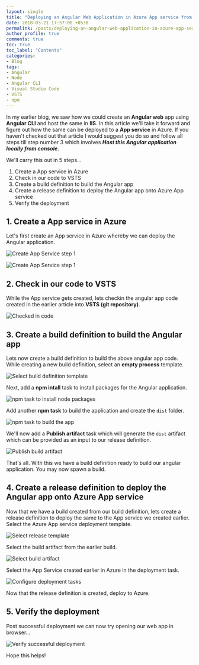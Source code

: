 ```yaml
---
layout: single
title: "Deploying an Angular Web Application in Azure App service from VSTS"
date: 2018-03-21 17:57:00 +0530
permalink: /posts/deploying-an-angular-web-application-in-azure-app-service-from-vsts/
author_profile: true
comments: true
toc: true
toc_label: "Contents"
categories: 
- Blog
tags:
- Angular
- Node
- Angular CLI
- Visual Studio Code
- VSTS
- npm
---
```


In my earlier blog, we saw how we could create an **Angular web** app using **Angular CLI** and host the same in **IIS**. In this article we'll take it forward and figure out how the same can be deployed to a **App service** in Azure. If you haven't checked out that article I would suggest you do so and follow all steps till step number 3 which involves ***Host this Angular application locally from console***.

We'll carry this out in 5 steps...
1. Create a App service in Azure
2. Check in our code to VSTS
3. Create a build definition to build the Angular app
4. Create a release definition to deploy the Angular app onto Azure App service
5. Verify the deployment

## 1. Create a App service in Azure
Let's first create an App service in Azure whereby we can deploy the Angular application.

![Create App Service step 1]({{site.url}}/assets/images/blogs/1CreateAppService.jpg)

![Create App Service step 1]({{site.url}}/assets/images/blogs/2CreateWebApp.jpg)

## 2. Check in our code to VSTS
While the App service gets created, lets checkin the angular app code created in the earlier article into **VSTS (git repository)**.

![Checked in code]({{site.url}}/assets/images/blogs/3CheckedInCode.jpg)

## 3. Create a build definition to build the Angular app
Lets now create a build definition to build the above angular app code.
While creating a new build definition, select an **empty process** template.

![Select build definition template]({{site.url}}/assets/images/blogs/4BuildDefinitionTemplate.jpg)

Next, add a **npm intall** task to install packages for the Angular application.

![npm task to install node packages]({{site.url}}/assets/images/blogs/5BuildDefinitionBuildNPM.jpg)

Add another **npm task** to build the application and create the `dist` folder. 

![npm task to build the app]({{site.url}}/assets/images/blogs/55BuildDefinitionNpmRun.jpg)

We'll now add a **Publish artifact** task which will generate the `dist` artifact which can be provided as an input to our release definition.

![Publish build artifact]({{site.url}}/assets/images/blogs/6BuildDefinitionPublishArtifact.jpg)

That's all. With this we have a build definition ready to build our angular application. You may now spawn a build.

## 4. Create a release definition to deploy the Angular app onto Azure App service
Now that we have a build created from our build definition, lets create a release definition to deploy the same to the App service we created earlier.
Select the Azure App service deployment template.

![Select release template]({{site.url}}/assets/images/blogs/7ReleaseTemplate.jpg)

Select the build artifact from the earlier build.

![Select build artifact]({{site.url}}/assets/images/blogs/8ReleaseBuildArtifactSelection.jpg)

Select the App Service created earlier in Azure in the deployment task.

![Configure deployment tasks]({{site.url}}/assets/images/blogs/9ReleaseConfigureDeploymentTasks.jpg)

Now that the release definition is created, deploy to Azure.

## 5. Verify the deployment
Post successful deployment we can now try opening our web app in browser...

![Verify successful deployment]({{site.url}}/assets/images/blogs/10VerifySuccessfulDeployment.jpg)


Hope this helps!